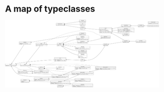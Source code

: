 # A map of typeclasses

![](https://raw.githubusercontent.com/todesking/typeclass_map/master/typeclasses.png)

